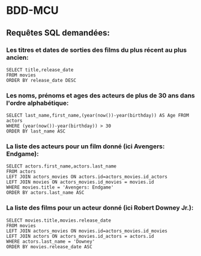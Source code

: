 # BDD-MCU

## Requêtes SQL demandées:

### Les titres et dates de sorties des films du plus récent au plus ancien:

```
SELECT title,release_date 
FROM movies 
ORDER BY release_date DESC
```




### Les noms, prénoms et ages des acteurs de plus de 30 ans dans l'ordre alphabétique:

```
SELECT last_name,first_name,(year(now())-year(birthday)) AS Age FROM actors 
WHERE (year(now())-year(birthday)) > 30 
ORDER BY last_name ASC
```




### La liste des acteurs pour un film donné (ici Avengers: Endgame):

```
SELECT actors.first_name,actors.last_name 
FROM actors
LEFT JOIN actors_movies ON actors.id=actors_movies.id_actors
LEFT JOIN movies ON actors_movies.id_movies = movies.id
WHERE movies.title = 'Avengers: Endgame'
ORDER BY actors.last_name ASC
```




### La liste des films pour un acteur donné (ici Robert Downey Jr.):

```
SELECT movies.title,movies.release_date 
FROM movies 
LEFT JOIN actors_movies ON movies.id=actors_movies.id_movies 
LEFT JOIN actors ON actors_movies.id_actors = actors.id 
WHERE actors.last_name = 'Downey' 
ORDER BY movies.release_date ASC
```
